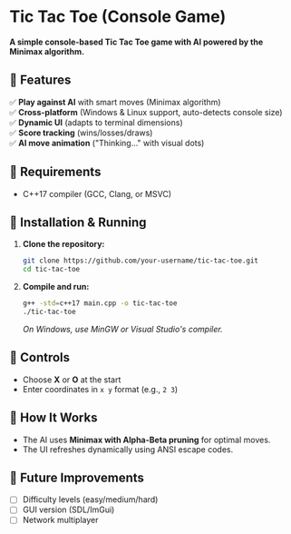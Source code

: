 # Tic Tac Toe (Console Game)  

**A simple console-based Tic Tac Toe game with AI powered by the Minimax algorithm.**  

## 🔹 Features  
✅ **Play against AI** with smart moves (Minimax algorithm)  
✅ **Cross-platform** (Windows & Linux support, auto-detects console size)  
✅ **Dynamic UI** (adapts to terminal dimensions)  
✅ **Score tracking** (wins/losses/draws)  
✅ **AI move animation** ("Thinking..." with visual dots)  

## 🔹 Requirements  
- C++17 compiler (GCC, Clang, or MSVC)  

## 🔹 Installation & Running  
1. **Clone the repository:**  
   ```sh
   git clone https://github.com/your-username/tic-tac-toe.git
   cd tic-tac-toe
   ```

2. **Compile and run:**  
   ```sh
   g++ -std=c++17 main.cpp -o tic-tac-toe
   ./tic-tac-toe
   ```
   *On Windows, use MinGW or Visual Studio's compiler.*

## 🔹 Controls  
- Choose **X** or **O** at the start  
- Enter coordinates in `x y` format (e.g., `2 3`)  

## 🔹 How It Works  
- The AI uses **Minimax with Alpha-Beta pruning** for optimal moves.  
- The UI refreshes dynamically using ANSI escape codes.  

## 🔹 Future Improvements  
- [ ] Difficulty levels (easy/medium/hard)  
- [ ] GUI version (SDL/ImGui)  
- [ ] Network multiplayer  
